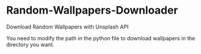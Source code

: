 # Random-Wallpapers-Downloader
Download Random Wallpapers with Unsplash API

You need to modify the path in the python file to download wallpapers in the directory you want.
